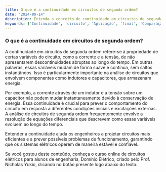 ```yaml
---
title: O que é a continuidade em circuitos de segunda ordem?
date: "2024-09-14"
description: Entenda o conceito de continuidade em circuitos de segunda ordem e sua importância na análise de circuitos elétricos.
keywords: ['Continuidade', 'circuito', 'Aplicação', 'final', 'Comparação', 'Escrita', 'Resolvido']
---
```


### O que é a continuidade em circuitos de segunda ordem?

A continuidade em circuitos de segunda ordem refere-se à propriedade de certas variáveis do circuito, como a corrente e a tensão, de não apresentarem descontinuidades abruptas ao longo do tempo. Em outras palavras, essas variáveis mudam de forma suave e contínua, sem saltos instantâneos. Isso é particularmente importante na análise de circuitos que envolvem componentes como indutores e capacitores, que armazenam energia.

Por exemplo, a corrente através de um indutor e a tensão sobre um capacitor não podem mudar instantaneamente devido à conservação de energia. Essa continuidade é crucial para prever o comportamento do circuito em resposta a diferentes condições iniciais e excitações externas. A análise de circuitos de segunda ordem frequentemente envolve a resolução de equações diferenciais que descrevem como essas variáveis evoluem ao longo do tempo.

Entender a continuidade ajuda os engenheiros a projetar circuitos mais eficientes e a prever possíveis problemas de funcionamento, garantindo que os sistemas elétricos operem de maneira estável e confiável.

Se você gostou deste conteúdo, conheça o curso online de circuitos elétricos para alunos de engenharia, Domínio Elétrico, criado pelo Prof. Nicholas Yukio, clicando no botão presente logo abaixo do texto.